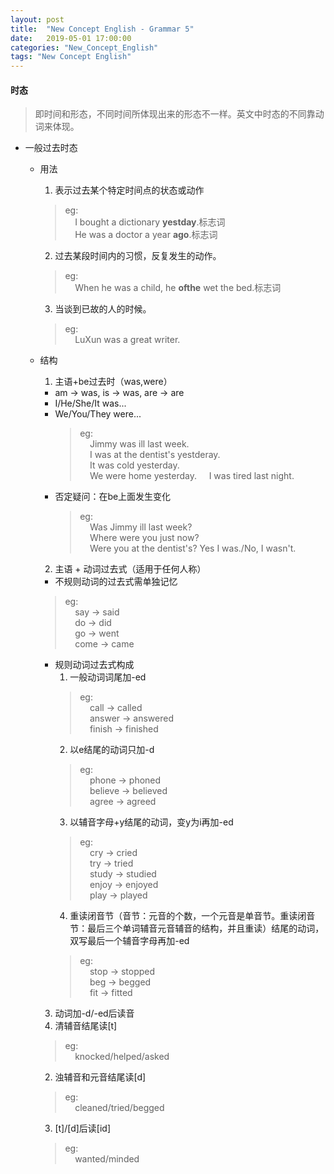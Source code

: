 ```yaml
---
layout: post
title:  "New Concept English - Grammar 5"
date:   2019-05-01 17:00:00
categories: "New_Concept_English"
tags: "New Concept English"
---
```

#### 时态
> 即时间和形态，不同时间所体现出来的形态不一样。英文中时态的不同靠动词来体现。

* 一般过去时态
  + 用法
    1. 表示过去某个特定时间点的状态或动作
      > eg:  
        &nbsp;&nbsp;&nbsp;&nbsp;I bought a dictionary **yestday**.标志词    
        &nbsp;&nbsp;&nbsp;&nbsp;He was a doctor a year **ago**.标志词    

    2. 过去某段时间内的习惯，反复发生的动作。  
      > eg:  
        &nbsp;&nbsp;&nbsp;&nbsp;When he was a child, he **ofthe** wet the bed.标志词    
    3. 当谈到已故的人的时候。
    > eg:  
      &nbsp;&nbsp;&nbsp;&nbsp;LuXun was a great writer.
  + 结构
    1. 主语+be过去时（was,were）
      + am -> was, is -> was, are -> are
      + I/He/She/It was...
      + We/You/They were...
        > eg:  
          &nbsp;&nbsp;&nbsp;&nbsp;Jimmy was ill last week.  
          &nbsp;&nbsp;&nbsp;&nbsp;I was at the dentist's yestderay.  
          &nbsp;&nbsp;&nbsp;&nbsp;It was cold yesterday.  
          &nbsp;&nbsp;&nbsp;&nbsp;We were home yesterday.
          &nbsp;&nbsp;&nbsp;&nbsp;I was tired last night.
      + 否定疑问：在be上面发生变化
        > eg:  
          &nbsp;&nbsp;&nbsp;&nbsp;Was Jimmy ill last week?  
          &nbsp;&nbsp;&nbsp;&nbsp;Where were you just now?  
          &nbsp;&nbsp;&nbsp;&nbsp;Were you at the dentist's? Yes I was./No, I wasn't.
    2. 主语 + 动词过去式（适用于任何人称）
      + 不规则动词的过去式需单独记忆
      > eg:  
        &nbsp;&nbsp;&nbsp;&nbsp;say -> said  
        &nbsp;&nbsp;&nbsp;&nbsp;do -> did  
        &nbsp;&nbsp;&nbsp;&nbsp;go -> went  
        &nbsp;&nbsp;&nbsp;&nbsp;come -> came
      + 规则动词过去式构成
        1. 一般动词词尾加-ed
        > eg:  
          &nbsp;&nbsp;&nbsp;&nbsp;call -> called  
          &nbsp;&nbsp;&nbsp;&nbsp;answer -> answered  
          &nbsp;&nbsp;&nbsp;&nbsp;finish -> finished
        2. 以e结尾的动词只加-d
        > eg:  
          &nbsp;&nbsp;&nbsp;&nbsp;phone -> phoned  
          &nbsp;&nbsp;&nbsp;&nbsp;believe -> believed  
          &nbsp;&nbsp;&nbsp;&nbsp;agree -> agreed  
        3. 以辅音字母+y结尾的动词，变y为i再加-ed
        > eg:  
          &nbsp;&nbsp;&nbsp;&nbsp;cry -> cried  
          &nbsp;&nbsp;&nbsp;&nbsp;try -> tried  
          &nbsp;&nbsp;&nbsp;&nbsp;study -> studied  
          &nbsp;&nbsp;&nbsp;&nbsp;enjoy -> enjoyed  
          &nbsp;&nbsp;&nbsp;&nbsp;play -> played
        4. 重读闭音节（音节：元音的个数，一个元音是单音节。重读闭音节：最后三个单词辅音元音辅音的结构，并且重读）结尾的动词，双写最后一个辅音字母再加-ed
        > eg:  
          &nbsp;&nbsp;&nbsp;&nbsp;stop -> stopped  
          &nbsp;&nbsp;&nbsp;&nbsp;beg -> begged  
          &nbsp;&nbsp;&nbsp;&nbsp;fit -> fitted
    3. 动词加-d/-ed后读音
      1. 清辅音结尾读[t]
      > eg:  
        &nbsp;&nbsp;&nbsp;&nbsp;knocked/helped/asked
      2. 浊辅音和元音结尾读[d]
      > eg:  
        &nbsp;&nbsp;&nbsp;&nbsp;cleaned/tried/begged
      3. [t]/[d]后读[id]
      > eg:  
        &nbsp;&nbsp;&nbsp;&nbsp;wanted/minded
